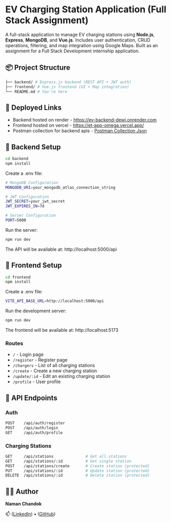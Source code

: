 # EV Charging Station Application (Full Stack Assignment)

A full-stack application to manage EV charging stations using **Node.js**, **Express**, **MongoDB**, and **Vue.js**. Includes user authentication, CRUD operations, filtering, and map integration using Google Maps. Built as an assignment for a Full Stack Development internship application.

## 📦 Project Structure
```bash
├── backend/ # Express.js backend (REST API + JWT auth)
├── frontend/ # Vue.js frontend (UI + Map integration)
└── README.md # You're here
```

## 🚀 Deployed Links

- Backend hosted on render - https://ev-backend-dewj.onrender.com
- Frontend hosted on vercel - https://et-app-omega.vercel.app/
- Postman collection for backend apis - [Postman Collection Json](https://github.com/namanchandok/et_app/blob/main/backend/et_app.postman_collection.json)

## 📂 Backend Setup

```bash
cd backend
npm install
```

Create a .env file:

```bash
# MongoDB Configuration
MONGODB_URI=your_mongodb_atlas_connection_string

# JWT Configuration
JWT_SECRET=your_jwt_secret
JWT_EXPIRES_IN=7d

# Server Configuration
PORT=5000
```

Run the server:

```bash
npm run dev
```

The API will be available at: http://localhost:5000/api

## 📂 Frontend Setup

```bash
cd frontend
npm install
```

Create a .env file:

```bash
VITE_API_BASE_URL=http://localhost:5000/api
```

Run the development server:

```bash
npm run dev
```

The frontend will be available at: http://localhost:5173

### Routes

- `/` - Login page
- `/register` - Register page
- `/chargers` - List of all charging stations
- `/create` - Create a new charging station
- `/update/:id` - Edit an existing charging station
- `/profile` - User profile

## 📮 API Endpoints

### Auth

```bash
POST    /api/auth/register
POST    /api/auth/login
GET     /api/auth/profile
```

### Charging Stations

```bash
GET     /api/stations              # Get all stations
GET     /api/stations/:id          # Get single station
POST    /api/stations/create       # Create station (protected)
PUT     /api/stations/:id          # Update station (protected)
DELETE  /api/stations/:id          # Delete station (protected)
```

## 🧑‍💻 Author

**Naman Chandok**

📫 ([LinkedIn](https://www.linkedin.com/in/namanchandok/)) • ([GitHub](https://github.com/namanchandok))
